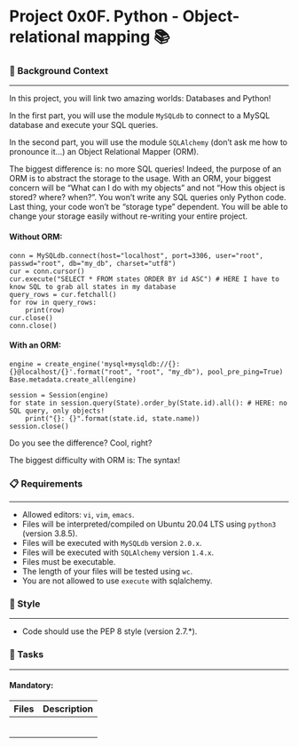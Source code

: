 # Project 0x0F. Python - Object-relational mapping 📚

### :bookmark_tabs: Background Context
***
In this project, you will link two amazing worlds: Databases and Python!

In the first part, you will use the module `MySQLdb` to connect to a MySQL database and execute your SQL queries.

In the second part, you will use the module `SQLAlchemy` (don’t ask me how to pronounce it…) an Object Relational Mapper (ORM).

The biggest difference is: no more SQL queries! Indeed, the purpose of an ORM is to abstract the storage to the usage. With an ORM, your biggest concern will be “What can I do with my objects” and not “How this object is stored? where? when?”. You won’t write any SQL queries only Python code. Last thing, your code won’t be “storage type” dependent. You will be able to change your storage easily without re-writing your entire project.

#### Without ORM:
```MYSQL
conn = MySQLdb.connect(host="localhost", port=3306, user="root", passwd="root", db="my_db", charset="utf8")
cur = conn.cursor()
cur.execute("SELECT * FROM states ORDER BY id ASC") # HERE I have to know SQL to grab all states in my database
query_rows = cur.fetchall()
for row in query_rows:
    print(row)
cur.close()
conn.close()
```
#### With an ORM:
```MYSQL
engine = create_engine('mysql+mysqldb://{}:{}@localhost/{}'.format("root", "root", "my_db"), pool_pre_ping=True)
Base.metadata.create_all(engine)

session = Session(engine)
for state in session.query(State).order_by(State.id).all(): # HERE: no SQL query, only objects!
    print("{}: {}".format(state.id, state.name))
session.close()
```

Do you see the difference? Cool, right?

The biggest difficulty with ORM is: The syntax!

### 📋 Requirements
***
* Allowed editors: `vi`, `vim`, `emacs`.
* Files will be interpreted/compiled on Ubuntu 20.04 LTS using `python3` (version 3.8.5).
* Files will be executed with `MySQLdb` version `2.0.x`.
* Files will be executed with `SQLAlchemy` version `1.4.x`.
* Files must be executable.
* The length of your files will be tested using `wc`.
* You are not allowed to use `execute` with sqlalchemy.

### 🎨 Style
***
* Code should use the PEP 8 style (version 2.7.*).

### 🎯 Tasks
***
#### Mandatory:

| Files | Description |
| --- | --- |
| []() |  |
| []() |  |
| []() |  |
| []() |  |
| []() |  |
| []() |  |
